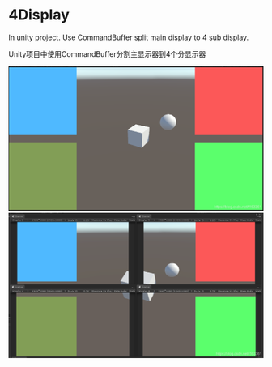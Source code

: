 # 4Display

In unity project. Use CommandBuffer split main display to 4 sub display.

Unity项目中使用CommandBuffer分割主显示器到4个分显示器

![Main Display](./image1.png)
![Sub Display](./image2.png)
